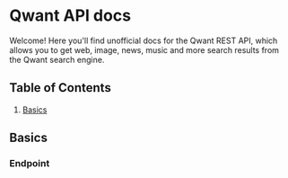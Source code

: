# Qwant API docs
Welcome! Here you'll find unofficial docs for the Qwant REST API, which allows you to get web, image, news, music and more search results from the Qwant search engine.

## Table of Contents
1. [Basics](#basics)

## Basics
### Endpoint
